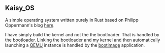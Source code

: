 ## Kaisy_OS

A simple operating system written purely in Rust based on Philipp Oppermann's blog
[here](https://os.phil-opp.com/).

I have simply build the kernel and not the the bootloader. That is handled by the [bootloader](https://crates.io/crates/bootloader). Linking the bootloader and my kernel and then automatically launching a [QEMU](https://www.qemu.org/) instance is handled by the [bootimage](https://github.com/rust-osdev/bootimage) application.
